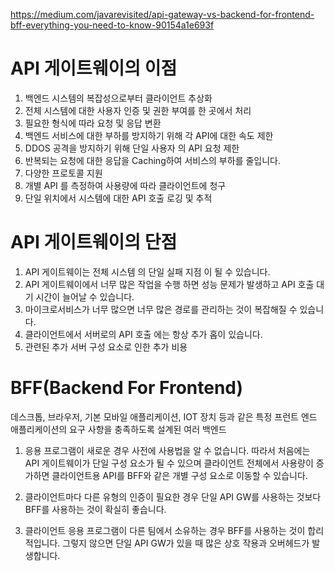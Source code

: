https://medium.com/javarevisited/api-gateway-vs-backend-for-frontend-bff-everything-you-need-to-know-90154a1e693f

# API 게이트웨이의 이점

1. 백엔드 시스템의 복잡성으로부터 클라이언트 추상화
2. 전체 시스템에 대한 사용자 인증 및 권한 부여를 한 곳에서 처리
3. 필요한 형식에 따라 요청 및 응답 변환
4. 백엔드 서비스에 대한 부하를 방지하기 위해 각 API에 대한 속도 제한
5. DDOS 공격을 방지하기 위해 단일 사용자 의 API 요청 제한
6. 반복되는 요청에 대한 응답을 Caching하여 서비스의 부하를 줄입니다.
7. 다양한 프로토콜 지원
8. 개별 API 를 측정하여 사용량에 따라 클라이언트에 청구
9. 단일 위치에서 시스템에 대한 API 호출 로깅 및 추적

# API 게이트웨이의 단점

1. API 게이트웨이는 전체 시스템 의 단일 실패 지점 이 될 수 있습니다.
2. API 게이트웨이에서 너무 많은 작업을 수행 하면 성능 문제가 발생하고 API 호출 대기 시간이 늘어날 수 있습니다.
3. 마이크로서비스가 너무 많으면 너무 많은 경로를 관리하는 것이 복잡해질 수 있습니다.
4. 클라이언트에서 서버로의 API 호출 에는 항상 추가 홉이 있습니다.
5. 관련된 추가 서버 구성 요소로 인한 추가 비용

# BFF(Backend For Frontend)

데스크톱, 브라우저, 기본 모바일 애플리케이션, IOT 장치 등과 같은 특정 프런트 엔드 애플리케이션의 요구 사항을 충족하도록 설계된 여러 백엔드

1. 응용 프로그램이 새로운 경우 사전에 사용법을 알 수 없습니다.
   따라서 처음에는 API 게이트웨이가 단일 구성 요소가 될 수 있으며
   클라이언트 전체에서 사용량이 증가하면 클라이언트용 API를 BFF와 같은 개별 구성 요소로 이동할 수 있습니다.

2. 클라이언트마다 다른 유형의 인증이 필요한 경우 단일 API GW를 사용하는 것보다 BFF를 사용하는 것이 확실히 좋습니다.

3. 클라이언트 응용 프로그램이 다른 팀에서 소유하는 경우 BFF를 사용하는 것이 합리적입니다.
   그렇지 않으면 단일 API GW가 있을 때 많은 상호 작용과 오버헤드가 발생합니다.
